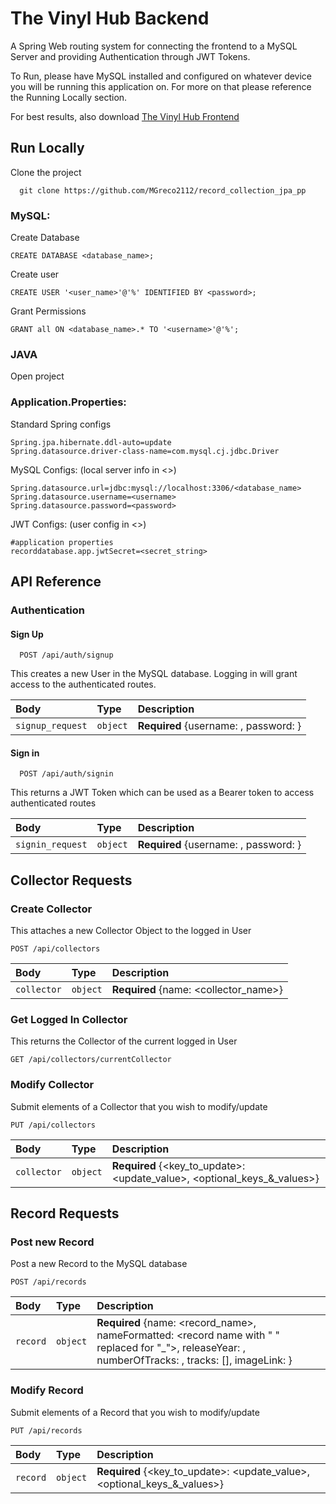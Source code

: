 
# The Vinyl Hub Backend

A Spring Web routing system for connecting the frontend to a MySQL
Server and providing Authentication through JWT Tokens.

  To Run, please have MySQL installed and configured on whatever
  device you will be running this application on. For more on that
  please reference the Running Locally section.

For best results, also download [The Vinyl Hub Frontend](https://github.com/MGreco2112/RecordCollectionFrontend)
## Run Locally

Clone the project

```
  git clone https://github.com/MGreco2112/record_collection_jpa_pp
```

### MySQL:

Create Database

``` MySQL
CREATE DATABASE <database_name>;
```

Create user

``` MySQL
CREATE USER '<user_name>'@'%' IDENTIFIED BY <password>;
```

Grant Permissions

``` MySQL
GRANT all ON <database_name>.* TO '<username>'@'%';
```


### JAVA

Open project

### Application.Properties:

Standard Spring configs
```
Spring.jpa.hibernate.ddl-auto=update
Spring.datasource.driver-class-name=com.mysql.cj.jdbc.Driver
```

MySQL Configs: (local server info in <>)
```
Spring.datasource.url=jdbc:mysql://localhost:3306/<database_name>
Spring.datasource.username=<username>
Spring.datasource.password=<password>
```

JWT Configs: (user config in <>)
```
#application properties
recorddatabase.app.jwtSecret=<secret_string>

```


## API Reference

### Authentication

#### Sign Up

```http
  POST /api/auth/signup
```

This creates a new User in the MySQL database. Logging in will grant access to the authenticated routes.

| Body      | Type     | Description                |
| :-------- | :------- | :------------------------- |
| `signup_request` | `object` | **Required** {username: <username>, password: <password>} |

#### Sign in

```http
  POST /api/auth/signin
```

This returns a JWT Token which can be used as a Bearer token to access authenticated routes

| Body | Type     | Description                       |
| :-------- | :------- | :-------------------------------- |
| `signin_request` | `object` | **Required** {username: <username>, password: <password>} |


## Collector Requests

### Create Collector

This attaches a new Collector Object to the logged in User

``` HTTP
POST /api/collectors
```

| Body | Type     | Description                       |
| :-------- | :------- | :-------------------------------- |
| `collector` | `object` | **Required** {name: <collector_name>} |


### Get Logged In Collector

This returns the Collector of the current logged in User

``` HTTP
GET /api/collectors/currentCollector
```

### Modify Collector

Submit elements of a Collector that you wish to modify/update

``` HTTP
PUT /api/collectors
```

| Body | Type     | Description                       |
| :-------- | :------- | :-------------------------------- |
| `collector` | `object` | **Required** {<key_to_update>: <update_value>, <optional_keys_&_values>} |


## Record Requests

### Post new Record

Post a new Record to the MySQL database

``` HTTP
POST /api/records
```

| Body | Type     | Description                       |
| :-------- | :------- | :-------------------------------- |
| `record` | `object` | **Required** {name: <record_name>, nameFormatted: <record name with " " replaced for "_">, releaseYear: <year of release>, numberOfTracks: <number of tracks on record>, tracks: [<array of track names as string>], imageLink: <url to image file of record>} |


### Modify Record

Submit elements of a Record that you wish to modify/update

``` HTTP
PUT /api/records
```

| Body | Type     | Description                       |
| :-------- | :------- | :-------------------------------- |
| `record` | `object` | **Required** {<key_to_update>: <update_value>, <optional_keys_&_values>} |

